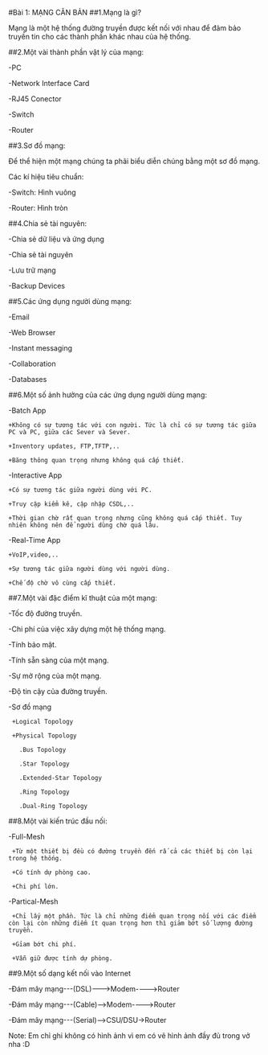 #Bài 1: MẠNG CĂN BẢN
##1.Mạng là gì?

  Mạng là một hệ thống đường truyền được kết nối với nhau để đảm bảo truyền tin cho các thành phần khác nhau của hệ thống.

##2.Một vài thành phần vật lý của mạng:

  -PC
  
  -Network Interface Card
  
  -RJ45 Conector
  
  -Switch
  
  -Router
  
##3.Sơ đồ mạng:

  Để thể hiện một mạng chúng ta phãi biểu diễn chúng bằng một sơ đồ mạng.

  Các kí hiệu tiêu chuẩn:

  -Switch: Hình vuông

  -Router: Hình tròn

##4.Chia sẻ tài nguyên:

  -Chia sẻ dữ liệu và ứng dụng

  -Chia sẻ tài nguyên

  -Lưu trữ mạng

  -Backup Devices

##5.Các ứng dụng người dùng mạng:

  -Email

  -Web Browser

  -Instant messaging

  -Collaboration

  -Databases

##6.Một số ảnh hưởng của các ứng dụng người dùng mạng:

  -Batch App
    
    +Không có sự tương tác với con người. Tức là chỉ có sự tương tác giữa PC và PC, giữa các Sever và Sever.
    
    +Inventory updates, FTP,TFTP,..
    
    +Băng thông quan trọng nhưng không quá cấp thiết.

  -Interactive App
    
    +Có sự tương tác giữa người dùng với PC.
 
    +Truy cập kiểm kê, cập nhập CSDL,..
 
    +Thời gian chờ rất quan trọng nhưng cũng không quá cấp thiết. Tuy nhiên không nên để người dùng chờ quá lâu.
  -Real-Time App
    
    +VoIP,video,..
 
    +Sự tương tác giữa người dùng với người dùng.
 
    +Chế độ chờ vô cùng cấp thiết.

##7.Một vài đặc điểm kĩ thuật của một mạng:
  
  -Tốc độ đường truyền.
  
  -Chi phí của việc xây dựng một hệ thống mạng.
  
  -Tính bảo mật.
  
  -Tính sẵn sàng của một mạng.
  
  -Sự mở rộng của một mạng.

  -Độ tin cậy của đường truyền.
  
  -Sơ đồ mạng
     
     +Logical Topology
     
     +Physical Topology
       
       .Bus Topology
       
       .Star Topology
       
       .Extended-Star Topology
       
       .Ring Topology
       
       .Dual-Ring Topology

##8.Một vài kiến trúc đầu nối:

  -Full-Mesh
     
     +Từ một thiết bị đều có đường truyền đến rấ cả các thiết bị còn lại trong hệ thống.
     
     +Có tính dự phòng cao.
     
     +Chi phí lớn.
  -Partical-Mesh
     
     +Chỉ lấy một phần. Tức là chỉ những điểm quan trọng nối với các điểm còn lại còn những điểm ít quan trọng hơn thì giảm bớt số lượng đường truyền.
     
     +Gỉam bớt chi phí.
     
     +Vẫn giữ được tính dự phòng.

##9.Một số dạng kết nối vào Internet

  -Đám mây mạng---(DSL)--->Modem---->Router

  -Đám mây mạng---(Cable)-->Modem---->Router

  -Đám mây mạng---(Serial)-->CSU/DSU->Router


Note: Em chỉ ghi không có hình ảnh vì em có vẽ hình ảnh đầy đủ trong vở nha :D
